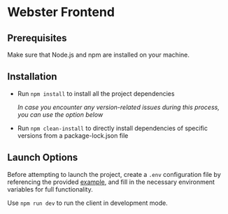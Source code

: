 # Webster Frontend

## Prerequisites

Make sure that Node.js and npm are installed on your machine.

## Installation

- Run `npm install` to install all the project dependencies

    *In case you encounter any version-related issues during this process, you can use the option below*

- Run `npm clean-install` to directly install dependencies of specific versions from a package-lock.json file

## Launch Options

Before attempting to launch the project, create a `.env` configuration file by referencing the provided [example](https://github.com/nkfrv1/webster/blob/main/client/.env.example), and fill in the necessary environment variables for full functionality.

Use `npm run dev` to run the client in development mode.

